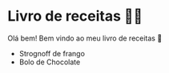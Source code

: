 # Livro de receitas :man_cook:

Olá bem! Bem vindo ao meu livro de receitas :wave:

- Strognoff de frango
- Bolo de Chocolate
